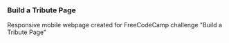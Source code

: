 ### Build a Tribute Page
Responsive mobile webpage created for FreeCodeCamp challenge "Build a Tribute Page"
